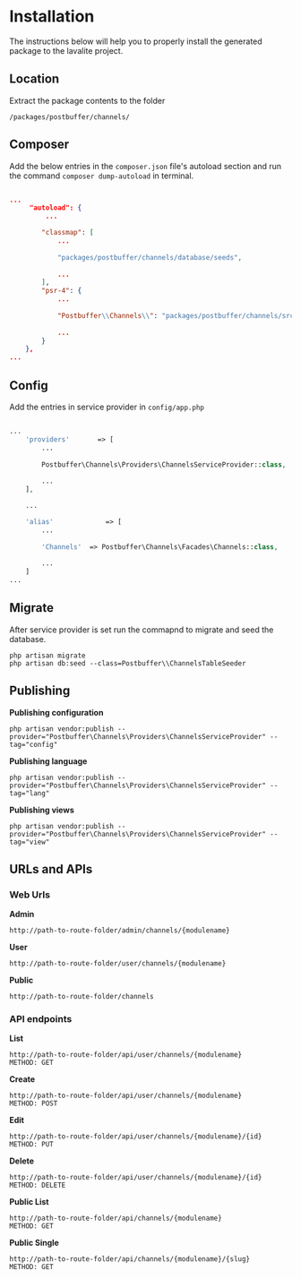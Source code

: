 # Installation

The instructions below will help you to properly install the generated package to the lavalite project.

## Location

Extract the package contents to the folder 

`/packages/postbuffer/channels/`

## Composer

Add the below entries in the `composer.json` file's autoload section and run the command `composer dump-autoload` in terminal.

```json

...
     "autoload": {
         ...

        "classmap": [
            ...
            
            "packages/postbuffer/channels/database/seeds",
            
            ...
        ],
        "psr-4": {
            ...
            
            "Postbuffer\\Channels\\": "packages/postbuffer/channels/src",
            
            ...
        }
    },
...

```

## Config

Add the entries in service provider in `config/app.php`

```php

...
    'providers'       => [
        ...
        
        Postbuffer\Channels\Providers\ChannelsServiceProvider::class,
        
        ...
    ],

    ...

    'alias'             => [
        ...
        
        'Channels'  => Postbuffer\Channels\Facades\Channels::class,
        
        ...
    ]
...

```

## Migrate

After service provider is set run the commapnd to migrate and seed the database.


    php artisan migrate
    php artisan db:seed --class=Postbuffer\\ChannelsTableSeeder

## Publishing


**Publishing configuration**

    php artisan vendor:publish --provider="Postbuffer\Channels\Providers\ChannelsServiceProvider" --tag="config"

**Publishing language**

    php artisan vendor:publish --provider="Postbuffer\Channels\Providers\ChannelsServiceProvider" --tag="lang"

**Publishing views**

    php artisan vendor:publish --provider="Postbuffer\Channels\Providers\ChannelsServiceProvider" --tag="view"


## URLs and APIs


### Web Urls

**Admin**

    http://path-to-route-folder/admin/channels/{modulename}

**User**

    http://path-to-route-folder/user/channels/{modulename}

**Public**

    http://path-to-route-folder/channels


### API endpoints

**List**

    http://path-to-route-folder/api/user/channels/{modulename}
    METHOD: GET

**Create**

    http://path-to-route-folder/api/user/channels/{modulename}
    METHOD: POST

**Edit**

    http://path-to-route-folder/api/user/channels/{modulename}/{id}
    METHOD: PUT

**Delete**

    http://path-to-route-folder/api/user/channels/{modulename}/{id}
    METHOD: DELETE

**Public List**

    http://path-to-route-folder/api/channels/{modulename}
    METHOD: GET

**Public Single**

    http://path-to-route-folder/api/channels/{modulename}/{slug}
    METHOD: GET